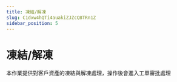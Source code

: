 ```yaml
---
title: 凍結/解凍
slug: C1dxw4hQTi4auakiZJZcQ8TRn1Z
sidebar_position: 5
---
```



# 凍結/解凍

本作業提供對客戶資產的凍結與解凍處理，操作後會進入工單審批處理

